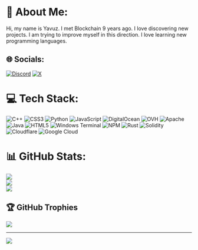# 💫 About Me:
Hi, my name is Yavuz. I met Blockchain 9 years ago. I love discovering new projects. I am trying to improve myself in this direction. I love learning new programming languages.


## 🌐 Socials:
[![Discord](https://img.shields.io/badge/Discord-%237289DA.svg?logo=discord&logoColor=white)](https://discord.gg/0xyvz) [![X](https://img.shields.io/badge/X-black.svg?logo=X&logoColor=white)](https://x.com/0xyvz) 

# 💻 Tech Stack:
![C++](https://img.shields.io/badge/c++-%2300599C.svg?style=plastic&logo=c%2B%2B&logoColor=white) ![CSS3](https://img.shields.io/badge/css3-%231572B6.svg?style=plastic&logo=css3&logoColor=white) ![Python](https://img.shields.io/badge/python-3670A0?style=plastic&logo=python&logoColor=ffdd54) ![JavaScript](https://img.shields.io/badge/javascript-%23323330.svg?style=plastic&logo=javascript&logoColor=%23F7DF1E) ![DigitalOcean](https://img.shields.io/badge/DigitalOcean-%230167ff.svg?style=plastic&logo=digitalOcean&logoColor=white) ![OVH](https://img.shields.io/badge/ovh-%23123F6D.svg?style=plastic&logo=ovh&logoColor=#123F6D) ![Apache](https://img.shields.io/badge/apache-%23D42029.svg?style=plastic&logo=apache&logoColor=white) ![Java](https://img.shields.io/badge/java-%23ED8B00.svg?style=plastic&logo=openjdk&logoColor=white) ![HTML5](https://img.shields.io/badge/html5-%23E34F26.svg?style=plastic&logo=html5&logoColor=white) ![Windows Terminal](https://img.shields.io/badge/Windows%20Terminal-%234D4D4D.svg?style=plastic&logo=windows-terminal&logoColor=white) ![NPM](https://img.shields.io/badge/NPM-%23CB3837.svg?style=plastic&logo=npm&logoColor=white) ![Rust](https://img.shields.io/badge/rust-%23000000.svg?style=plastic&logo=rust&logoColor=white) ![Solidity](https://img.shields.io/badge/Solidity-%23363636.svg?style=plastic&logo=solidity&logoColor=white) ![Cloudflare](https://img.shields.io/badge/Cloudflare-F38020?style=plastic&logo=Cloudflare&logoColor=white) ![Google Cloud](https://img.shields.io/badge/GoogleCloud-%234285F4.svg?style=plastic&logo=google-cloud&logoColor=white)
# 📊 GitHub Stats:
![](https://github-readme-stats.vercel.app/api?username=0xyvz&theme=chartreuse-dark&hide_border=false&include_all_commits=false&count_private=false)<br/>
![](https://github-readme-streak-stats.herokuapp.com/?user=0xyvz&theme=chartreuse-dark&hide_border=false)<br/>
![](https://github-readme-stats.vercel.app/api/top-langs/?username=0xyvz&theme=chartreuse-dark&hide_border=false&include_all_commits=false&count_private=false&layout=compact)

## 🏆 GitHub Trophies
![](https://github-profile-trophy.vercel.app/?username=0xyvz&theme=radical&no-frame=false&no-bg=true&margin-w=4)

---
[![](https://visitcount.itsvg.in/api?id=0xyvz&icon=2&color=4)](https://visitcount.itsvg.in)

<!-- Proudly created with GPRM ( https://gprm.itsvg.in ) -->
